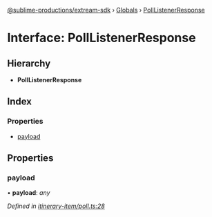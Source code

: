 [@sublime-productions/extream-sdk](../README.md) › [Globals](../globals.md) › [PollListenerResponse](polllistenerresponse.md)

# Interface: PollListenerResponse

## Hierarchy

* **PollListenerResponse**

## Index

### Properties

* [payload](polllistenerresponse.md#payload)

## Properties

###  payload

• **payload**: *any*

*Defined in [itinerary-item/poll.ts:28](https://github.com/Extream-SaaS/ex-sdk/blob/540d571/src/itinerary-item/poll.ts#L28)*
